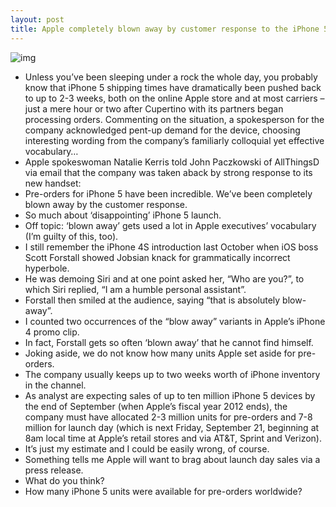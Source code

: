 ```yaml
---
layout: post
title: Apple completely blown away by customer response to the iPhone 5
---
```

![img](http://media.idownloadblog.com/wp-content/uploads/2012/09/iPhone-5-black-Retina-display-001.jpg)
* Unless you’ve been sleeping under a rock the whole day, you probably know that iPhone 5 shipping times have dramatically been pushed back to up to 2-3 weeks, both on the online Apple store and at most carriers – just a mere hour or two after Cupertino with its partners began processing orders. Commenting on the situation, a spokesperson for the company acknowledged pent-up demand for the device, choosing interesting wording from the company’s familiarly colloquial yet effective vocabulary…
* Apple spokeswoman Natalie Kerris told John Paczkowski of AllThingsD via email that the company was taken aback by strong response to its new handset:
* Pre-orders for iPhone 5 have been incredible. We’ve been completely blown away by the customer response.
* So much about ‘disappointing’ iPhone 5 launch.
* Off topic: ‘blown away’ gets used a lot in Apple executives’ vocabulary (I’m guilty of this, too).
* I still remember the iPhone 4S introduction last October when iOS boss Scott Forstall showed Jobsian knack for grammatically incorrect hyperbole.
* He was demoing Siri and at one point asked her, “Who are you?”, to which Siri replied, “I am a humble personal assistant”.
* Forstall then smiled at the audience, saying “that is absolutely blow-away”.
* I counted two occurrences of the “blow away” variants in Apple’s iPhone 4 promo clip.
* In fact, Forstall gets so often ‘blown away’ that he cannot find himself.
* Joking aside, we do not know how many units Apple set aside for pre-orders.
* The company usually keeps up to two weeks worth of iPhone inventory in the channel.
* As analyst are expecting sales of up to ten million iPhone 5 devices by the end of September (when Apple’s fiscal year 2012 ends), the company must have allocated 2-3 million units for pre-orders and 7-8 million for launch day (which is next Friday, September 21, beginning at 8am local time at Apple’s retail stores and via AT&T, Sprint and Verizon).
* It’s just my estimate and I could be easily wrong, of course.
* Something tells me Apple will want to brag about launch day sales via a press release.
* What do you think?
* How many iPhone 5 units were available for pre-orders worldwide?

